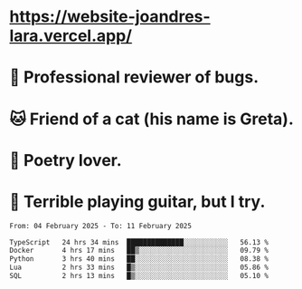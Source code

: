 # https://website-joandres-lara.vercel.app/
# 🐛 Professional reviewer of bugs.
# 🐱 Friend of a cat (his name is Greta).
# 📜 Poetry lover.
# 🎸 Terrible playing guitar, but I try.

<!--START_SECTION:waka-->

```txt
From: 04 February 2025 - To: 11 February 2025

TypeScript   24 hrs 34 mins  ██████████████░░░░░░░░░░░   56.13 %
Docker       4 hrs 17 mins   ██▒░░░░░░░░░░░░░░░░░░░░░░   09.79 %
Python       3 hrs 40 mins   ██░░░░░░░░░░░░░░░░░░░░░░░   08.38 %
Lua          2 hrs 33 mins   █▒░░░░░░░░░░░░░░░░░░░░░░░   05.86 %
SQL          2 hrs 13 mins   █▒░░░░░░░░░░░░░░░░░░░░░░░   05.10 %
```

<!--END_SECTION:waka-->
